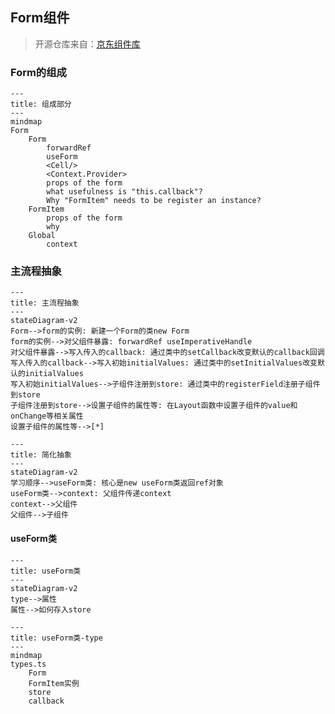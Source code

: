 ## Form组件

> 开源仓库来自：[京东组件库](https://nutui.jd.com/h5/react/2x/#/zh-CN/component/form)
### Form的组成
```mermaid
---
title: 组成部分
---
mindmap
Form
    Form
        forwardRef
        useForm
        <Cell/>
        <Context.Provider>
        props of the form
        what usefulness is "this.callback"?
        Why "FormItem" needs to be register an instance?
    FormItem
        props of the form
        why 
    Global
        context
```

### 主流程抽象
```mermaid
---
title: 主流程抽象
---
stateDiagram-v2
Form-->form的实例: 新建一个Form的类new Form
form的实例-->对父组件暴露: forwardRef useImperativeHandle
对父组件暴露-->写入传入的callback: 通过类中的setCallback改变默认的callback回调
写入传入的callback-->写入初始initialValues: 通过类中的setInitialValues改变默认的initialValues
写入初始initialValues-->子组件注册到store: 通过类中的registerField注册子组件到store
子组件注册到store-->设置子组件的属性等: 在Layout函数中设置子组件的value和onChange等相关属性
设置子组件的属性等-->[*]
```

```mermaid
---
title: 简化抽象
---
stateDiagram-v2
学习顺序-->useForm类: 核心是new useForm类返回ref对象
useForm类-->context: 父组件传递context 
context-->父组件
父组件-->子组件
```
#### useForm类
```mermaid
---
title: useForm类
---
stateDiagram-v2
type-->属性
属性-->如何存入store
```

```mermaid
---
title: useForm类-type
---
mindmap
types.ts
    Form
    FormItem实例
    store
    callback
```

